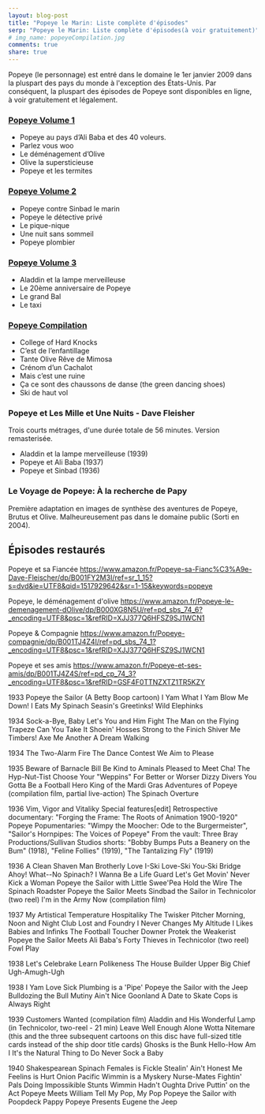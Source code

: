 ```yaml
---
layout: blog-post
title: "Popeye le Marin: Liste complète d'épisodes"
serp: "Popeye le Marin: Liste complète d'épisodes(à voir gratuitement)"
# img_name: popeyeCompilation.jpg
comments: true
share: true
---
```


Popeye (le personnage) est entré dans le domaine le 1er janvier 2009 dans la pluspart des pays du monde à l'exception des États-Unis. Par conséquent, la pluspart des épisodes de Popeye sont disponibles en ligne, à voir gratuitement et légalement.

### [Popeye Volume 1](http://cinetimes.org/popeye-volume-1/)
- Popeye au pays d’Ali Baba et des 40 voleurs.
- Parlez vous woo
- Le déménagement d’Olive
- Olive la supersticieuse
- Popeye et les termites

### [Popeye Volume 2](http://cinetimes.org/popeye-volume-2/)
- Popeye contre Sinbad le marin
- Popeye le détective privé
- Le pique-nique
- Une nuit sans sommeil
- Popeye plombier

### [Popeye Volume 3](http://cinetimes.org/popeye-volume-3/)
- Aladdin et la lampe merveilleuse
- Le 20ème anniversaire de Popeye
- Le grand Bal
- Le taxi

### [Popeye Compilation](http://cinetimes.org/popeye-compilation/)
- College of Hard Knocks
- C’est de l’enfantillage
- Tante Olive Rêve de Mimosa
- Crénom d’un Cachalot
- Mais c’est une ruine
- Ça ce sont des chaussons de danse (the green dancing shoes)
- Ski de haut vol

### Popeye et Les Mille et Une Nuits - Dave Fleisher
Trois courts métrages, d'une durée totale de 56 minutes. Version remasterisée.
- Aladdin et la lampe merveilleuse (1939)
- Popeye et Ali Baba (1937)
- Popeye et Sinbad (1936)

### Le Voyage de Popeye: À la recherche de Papy
Première adaptation en images de synthèse des aventures de Popeye, Brutus et Olive.
Malheureusement pas dans le domaine public (Sorti en 2004).

## Épisodes restaurés
Popeye et sa Fiancée
https://www.amazon.fr/Popeye-sa-Fianc%C3%A9e-Dave-Fleischer/dp/B001FY2M3I/ref=sr_1_15?s=dvd&ie=UTF8&qid=1517929642&sr=1-15&keywords=popeye

Popeye, le déménagement d'olive
https://www.amazon.fr/Popeye-le-demenagement-dOlive/dp/B000XG8N5U/ref=pd_sbs_74_6?_encoding=UTF8&psc=1&refRID=XJJ377Q6HFSZ9SJ1WCN1

Popeye & Compagnie
https://www.amazon.fr/Popeye-compagnie/dp/B001TJ4Z4I/ref=pd_sbs_74_1?_encoding=UTF8&psc=1&refRID=XJJ377Q6HFSZ9SJ1WCN1

Popeye et ses amis
https://www.amazon.fr/Popeye-et-ses-amis/dp/B001TJ4Z4S/ref=pd_cp_74_3?_encoding=UTF8&psc=1&refRID=GSF4F0TTNZXTZ1TR5KZY



1933
Popeye the Sailor (A Betty Boop cartoon)
I Yam What I Yam
Blow Me Down!
I Eats My Spinach
Seasin's Greetinks!
Wild Elephinks

1934
Sock-a-Bye, Baby
Let's You and Him Fight
The Man on the Flying Trapeze
Can You Take It
Shoein' Hosses
Strong to the Finich
Shiver Me Timbers!
Axe Me Another
A Dream Walking

1934
The Two-Alarm Fire
The Dance Contest
We Aim to Please

1935
Beware of Barnacle Bill
Be Kind to Aminals
Pleased to Meet Cha!
The Hyp-Nut-Tist
Choose Your "Weppins"
For Better or Worser
Dizzy Divers
You Gotta Be a Football Hero
King of the Mardi Gras
Adventures of Popeye (compilation film, partial live-action)
The Spinach Overture

1936
Vim, Vigor and Vitaliky
Special features[edit]
Retrospective documentary: "Forging the Frame: The Roots of Animation 1900-1920"
Popeye Popumentaries: "Wimpy the Moocher: Ode to the Burgermeister", "Sailor's Hornpipes: The Voices of Popeye"
From the vault: Three Bray Productions/Sullivan Studios shorts: "Bobby Bumps Puts a Beanery on the Bum" (1918), "Feline Follies" (1919), "The Tantalizing Fly" (1919)

1936
A Clean Shaven Man
Brotherly Love
I-Ski Love-Ski You-Ski
Bridge Ahoy!
What--No Spinach?
I Wanna Be a Life Guard
Let's Get Movin'
Never Kick a Woman
Popeye the Sailor with Little Swee'Pea
Hold the Wire
The Spinach Roadster
Popeye the Sailor Meets Sindbad the Sailor in Technicolor (two reel)
I'm in the Army Now (compilation film)

1937
My Artistical Temperature
Hospitaliky
The Twisker Pitcher
Morning, Noon and Night Club
Lost and Foundry
I Never Changes My Altitude
I Likes Babies and Infinks
The Football Toucher Downer
Protek the Weakerist
Popeye the Sailor Meets Ali Baba's Forty Thieves in Technicolor (two reel)
Fowl Play

1938
Let's Celebrake
Learn Polikeness
The House Builder Upper
Big Chief Ugh-Amugh-Ugh


1938
I Yam Love Sick
Plumbing is a 'Pipe'
Popeye the Sailor with the Jeep
Bulldozing the Bull
Mutiny Ain't Nice
Goonland
A Date to Skate
Cops is Always Right

1939
Customers Wanted (compilation film)
Aladdin and His Wonderful Lamp (in Technicolor, two-reel - 21 min)
Leave Well Enough Alone
Wotta Nitemare (this and the three subsequent cartoons on this disc have full-sized title cards instead of the ship door title cards)
Ghosks is the Bunk
Hello-How Am I
It's the Natural Thing to Do
Never Sock a Baby

1940
Shakespearean Spinach
Females is Fickle
Stealin' Ain't Honest
Me Feelins is Hurt
Onion Pacific
Wimmin is a Myskery
Nurse-Mates
Fightin' Pals
Doing Impossikible Stunts
Wimmin Hadn't Oughta Drive
Puttin' on the Act
Popeye Meets William Tell
My Pop, My Pop
Popeye the Sailor with Poopdeck Pappy
Popeye Presents Eugene the Jeep